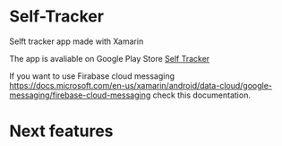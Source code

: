# Self-Tracker
Selft tracker app made with Xamarin

The app is avaliable on Google Play Store [Self Tracker](https://play.google.com/store/apps/details?id=com.alihadiozturk.selftracker&hl=tr&gl=US)

If you want to use Firabase cloud messaging https://docs.microsoft.com/en-us/xamarin/android/data-cloud/google-messaging/firebase-cloud-messaging check this documentation.
# Next features
